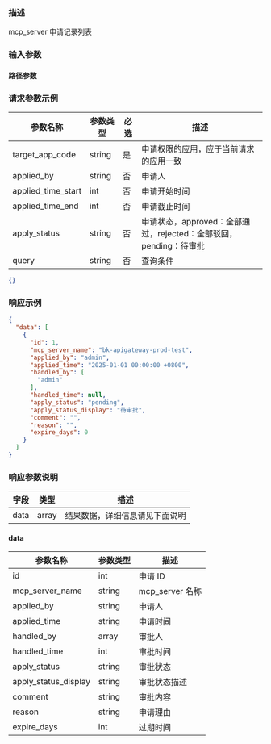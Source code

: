 ### 描述

mcp_server 申请记录列表


### 输入参数

#### 路径参数

### 请求参数示例

| 参数名称               | 参数类型   | 必选 | 描述                                                    |
|--------------------|--------|----|-------------------------------------------------------|
| target_app_code    | string | 是  | 申请权限的应用，应于当前请求的应用一致                                   |
| applied_by         | string | 否  | 申请人                                                   |
| applied_time_start | int    | 否  | 申请开始时间                                                |
| applied_time_end   | int    | 否  | 申请截止时间                                                |
| apply_status       | string | 否  | 申请状态，approved：全部通过，rejected：全部驳回，pending：待审批          |
| query              | string | 否  | 查询条件                                                  |


```json
{}
```


### 响应示例

```json
{
  "data": [
    {
      "id": 1,
      "mcp_server_name": "bk-apigateway-prod-test",
      "applied_by": "admin",
      "applied_time": "2025-01-01 00:00:00 +0800",
      "handled_by": [
        "admin"
      ],
      "handled_time": null,
      "apply_status": "pending",
      "apply_status_display": "待审批",
      "comment": "",
      "reason": "",
      "expire_days": 0
    }
  ]
}
```

### 响应参数说明

| 字段    | 类型   | 描述                |
| -------| ------ |-------------------|
| data   | array  | 结果数据，详细信息请见下面说明   |

#### data

| 参数名称                 | 参数类型   | 描述            |
|----------------------|--------|---------------|
| id                   | int    | 申请 ID         |
| mcp_server_name      | string | mcp_server 名称 |
| applied_by           | string | 申请人           |
| applied_time         | string | 申请时间          |
| handled_by           | array  | 审批人           |
| handled_time         | int    | 审批时间          |
| apply_status         | string | 审批状态          |
| apply_status_display | string | 审批状态描述        |
| comment              | string | 审批内容          |
| reason               | string | 申请理由          |
| expire_days          | int    | 过期时间          |
